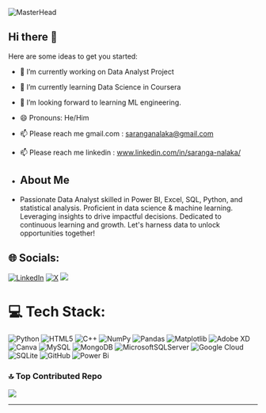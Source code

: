
![MasterHead](https://appsmaventech.com/images/blog/technology.jpg)
## Hi there 👋

Here are some ideas to get you started:

- 🔭 I’m currently working on Data Analyst Project 
- 🌱 I’m currently learning Data Science in Coursera 
- 👯 I’m looking forward to learning ML engineering.
- 😄 Pronouns: He/Him
- 📫 Please reach me gmail.com : saranganalaka@gmail.com
- 📫 Please reach me linkedin  : www.linkedin.com/in/saranga-nalaka/



- ## About Me 
- Passionate Data Analyst skilled in Power BI, Excel, SQL, Python, and statistical analysis. Proficient in data science & machine learning. Leveraging insights to drive impactful 
  decisions. Dedicated to continuous learning and growth. Let's harness data to unlock opportunities together!



## 🌐 Socials:
[![LinkedIn](https://img.shields.io/badge/LinkedIn-%230077B5.svg?logo=linkedin&logoColor=white)](https://linkedin.com/in/https://www.linkedin.com/in/saranga-nalaka-89b833257/) [![X](https://img.shields.io/badge/X-black.svg?logo=X&logoColor=white)](https://x.com/https://x.com/saranga2526) 
[![](https://visitcount.itsvg.in/api?id=SARANGA25&icon=0&color=0)](https://visitcount.itsvg.in)

# 💻 Tech Stack:
![Python](https://img.shields.io/badge/python-3670A0?style=for-the-badge&logo=python&logoColor=ffdd54) ![HTML5](https://img.shields.io/badge/html5-%23E34F26.svg?style=for-the-badge&logo=html5&logoColor=white) ![C++](https://img.shields.io/badge/c++-%2300599C.svg?style=for-the-badge&logo=c%2B%2B&logoColor=white) ![NumPy](https://img.shields.io/badge/numpy-%23013243.svg?style=for-the-badge&logo=numpy&logoColor=white) ![Pandas](https://img.shields.io/badge/pandas-%23150458.svg?style=for-the-badge&logo=pandas&logoColor=white) ![Matplotlib](https://img.shields.io/badge/Matplotlib-%23ffffff.svg?style=for-the-badge&logo=Matplotlib&logoColor=black) ![Adobe XD](https://img.shields.io/badge/Adobe%20XD-470137?style=for-the-badge&logo=Adobe%20XD&logoColor=#FF61F6) ![Canva](https://img.shields.io/badge/Canva-%2300C4CC.svg?style=for-the-badge&logo=Canva&logoColor=white) ![MySQL](https://img.shields.io/badge/mysql-4479A1.svg?style=for-the-badge&logo=mysql&logoColor=white) ![MongoDB](https://img.shields.io/badge/MongoDB-%234ea94b.svg?style=for-the-badge&logo=mongodb&logoColor=white) ![MicrosoftSQLServer](https://img.shields.io/badge/Microsoft%20SQL%20Server-CC2927?style=for-the-badge&logo=microsoft%20sql%20server&logoColor=white) ![Google Cloud](https://img.shields.io/badge/GoogleCloud-%234285F4.svg?style=for-the-badge&logo=google-cloud&logoColor=white) ![SQLite](https://img.shields.io/badge/sqlite-%2307405e.svg?style=for-the-badge&logo=sqlite&logoColor=white) ![GitHub](https://img.shields.io/badge/github-%23121011.svg?style=for-the-badge&logo=github&logoColor=white) ![Power Bi](https://img.shields.io/badge/power_bi-F2C811?style=for-the-badge&logo=powerbi&logoColor=black)

### 🔝 Top Contributed Repo
![](https://github-contributor-stats.vercel.app/api?username=SARANGA25&limit=5&theme=dark&combine_all_yearly_contributions=true)

---



<!-- Proudly created with GPRM ( https://gprm.itsvg.in ) -->

